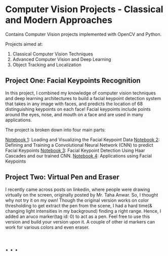 # Computer Vision Projects - Classical and Modern Approaches
Contains Computer Vision projects implemented with OpenCV and Python.

Projects aimed at:
1. Classical Computer Vision Techniques
2. Advanced Computer Vision and Deep Learning
3. Object Tracking and Localization

## Project One: Facial Keypoints Recognition

In this project, I combined my knowledge of computer vision techniques and deep learning architectures to build a facial keypoint detection system that takes in any image with faces, and predicts the location of 68 distinguishing keypoints on each face! Facial keypoints include points around the eyes, nose, and mouth on a face and are used in many applications.

The project is broken down into four main parts:

[Notebook 1](Module1_IntroductionToComputerVision/ProjectOne/1_LoadAndVisualizeData.ipynb): Loading and Visualizing the Facial Keypoint Data
[Notebook 2](Module1_IntroductionToComputerVision/ProjectOne/2_Define_TheNetworkArchitecture.ipynb): Defining and Training a Convolutional Neural Network (CNN) to predict Facial Keypoints
[Notebook 3](Module1_IntroductionToComputerVision/ProjectOne/3_FacialKeypointDetectionCompletePipeline.ipynb): Facial Keypoint Detection Using Haar Cascades and our trained CNN.
[Notebook 4](Module1_IntroductionToComputerVision/ProjectOne/4_ApplicationsKeypoints.ipynb): Applications using Facial Keypoints

## Project Two: Virtual Pen and Eraser

I recently came across posts on linkedin, where people were drawing virtually on the screen, originally posted by Mr. Taha Anwar. So, I thought why not try it on my own! Though the original version works on color thresholding to get extract the pen from the scene, I had a hard time(& changing light intensities in my background) finding a right range. Hence, I added an aruco marker(tag id: 0) to act as a pen. Feel free to use this version and build your version upon it. A couple of other id markers can work for various colors and even eraser.

# . . .




